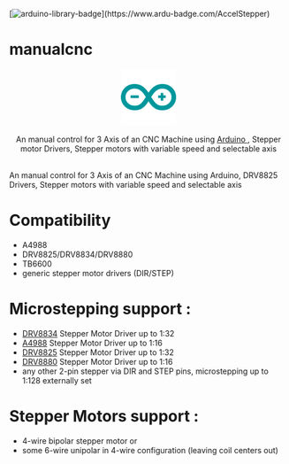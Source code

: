 [![arduino-library-badge](https://www.ardu-badge.com/badge/AccelStepper.svg?)](https://www.ardu-badge.com/AccelStepper)
# manualcnc
<div align="center">
  <p>
      <img width="20%" src="img/arduino-icon.svg">
  </p>
  <p> An manual control for 3 Axis of an CNC Machine using  <a href="https://www.arduino.cc"> Arduino </a>, Stepper motor Drivers, Stepper motors with variable speed and selectable axis </p>
</div>
<br>
An manual control for 3 Axis of an CNC Machine using Arduino, DRV8825 Drivers, Stepper motors with variable speed and selectable axis

# Compatibility

  * A4988
  * DRV8825/DRV8834/DRV8880
  * TB6600
  * generic stepper motor drivers (DIR/STEP)

# Microstepping support :

   - <a href="https://www.pololu.com/product/2134">DRV8834</a> Stepper Motor Driver up to 1:32
   - <a href="https://www.pololu.com/product/1182">A4988</a> Stepper Motor Driver up to 1:16
   - <a href="https://www.pololu.com/product/2131">DRV8825</a> Stepper Motor Driver up to 1:32
   - <a href="https://www.pololu.com/product/2971">DRV8880</a> Stepper Motor Driver up to 1:16
   - any other 2-pin stepper via DIR and STEP pins, microstepping up to 1:128 externally set

# Stepper Motors support :

  - 4-wire bipolar stepper motor or 
  - some 6-wire unipolar in 4-wire configuration (leaving coil centers out)
